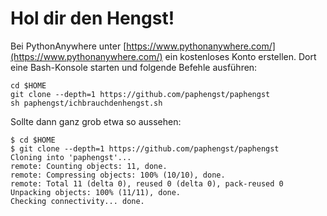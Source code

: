 # Hol dir den Hengst!

Bei PythonAnywhere unter [https://www.pythonanywhere.com/](https://www.pythonanywhere.com/) ein kostenloses Konto erstellen. Dort eine Bash-Konsole starten und folgende Befehle ausführen:

    cd $HOME
    git clone --depth=1 https://github.com/paphengst/paphengst
    sh paphengst/ichbrauchdenhengst.sh

Sollte dann ganz grob etwa so aussehen:

    $ cd $HOME
    $ git clone --depth=1 https://github.com/paphengst/paphengst
    Cloning into 'paphengst'...
    remote: Counting objects: 11, done.
    remote: Compressing objects: 100% (10/10), done.
    remote: Total 11 (delta 0), reused 0 (delta 0), pack-reused 0
    Unpacking objects: 100% (11/11), done.
    Checking connectivity... done.
